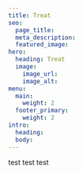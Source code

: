 ```yaml
---
title: Treat
seo:
  page_title:
  meta_description:
  featured_image:
hero:
  heading: Treat
  image:
    image_url:
    image_alt:
menu:
  main:
    weight: 2
  footer_primary:
    weight: 2
intro:
  heading:
  body:
---
```


test test test
